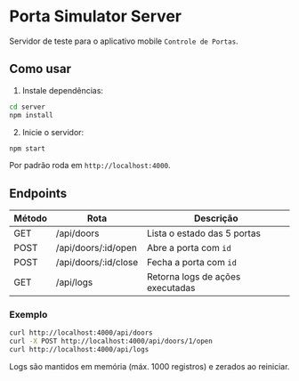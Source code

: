# Porta Simulator Server

Servidor de teste para o aplicativo mobile `Controle de Portas`.

## Como usar

1. Instale dependências:

```bash
cd server
npm install
```

2. Inicie o servidor:

```bash
npm start
```

Por padrão roda em `http://localhost:4000`.

## Endpoints

| Método | Rota                       | Descrição                            |
|--------|----------------------------|--------------------------------------|
| GET    | /api/doors                 | Lista o estado das 5 portas          |
| POST   | /api/doors/:id/open        | Abre a porta com `id`                |
| POST   | /api/doors/:id/close       | Fecha a porta com `id`               |
| GET    | /api/logs                  | Retorna logs de ações executadas     |

### Exemplo

```bash
curl http://localhost:4000/api/doors
curl -X POST http://localhost:4000/api/doors/1/open
curl http://localhost:4000/api/logs
```

Logs são mantidos em memória (máx. 1000 registros) e zerados ao reiniciar. 